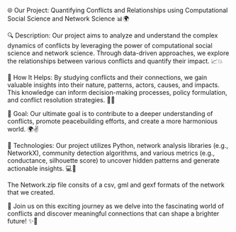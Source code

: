 🌐 Our Project: Quantifying Conflicts and Relationships using Computational Social Science and Network Science 📊🌍

🔍 Description: Our project aims to analyze and understand the complex dynamics of conflicts by leveraging the power of computational social science and network science. Through data-driven approaches, we explore the relationships between various conflicts and quantify their impact. 📈💥

🔬 How It Helps: By studying conflicts and their connections, we gain valuable insights into their nature, patterns, actors, causes, and impacts. This knowledge can inform decision-making processes, policy formulation, and conflict resolution strategies. 🧠💡

🎯 Goal: Our ultimate goal is to contribute to a deeper understanding of conflicts, promote peacebuilding efforts, and create a more harmonious world. 🌍✌️

🔧 Technologies: Our project utilizes Python, network analysis libraries (e.g., NetworkX), community detection algorithms, and various metrics (e.g., conductance, silhouette score) to uncover hidden patterns and generate actionable insights. 💻🔬

The Network.zip file consits of a csv, gml and gexf formats of the network that we created.

🌟 Join us on this exciting journey as we delve into the fascinating world of conflicts and discover meaningful connections that can shape a brighter future! ✨🌟
